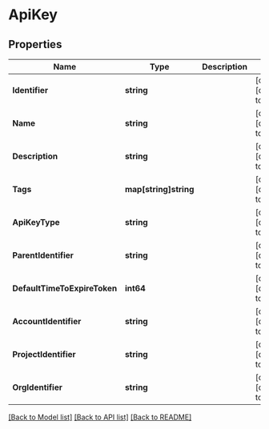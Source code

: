 # ApiKey

## Properties
Name | Type | Description | Notes
------------ | ------------- | ------------- | -------------
**Identifier** | **string** |  | [optional] [default to null]
**Name** | **string** |  | [optional] [default to null]
**Description** | **string** |  | [optional] [default to null]
**Tags** | **map[string]string** |  | [optional] [default to null]
**ApiKeyType** | **string** |  | [optional] [default to null]
**ParentIdentifier** | **string** |  | [optional] [default to null]
**DefaultTimeToExpireToken** | **int64** |  | [optional] [default to null]
**AccountIdentifier** | **string** |  | [optional] [default to null]
**ProjectIdentifier** | **string** |  | [optional] [default to null]
**OrgIdentifier** | **string** |  | [optional] [default to null]

[[Back to Model list]](../README.md#documentation-for-models) [[Back to API list]](../README.md#documentation-for-api-endpoints) [[Back to README]](../README.md)

